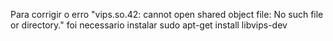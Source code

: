 Para corrigir o erro "vips.so.42: cannot open shared object file: No such file or directory." foi necessario instalar sudo apt-get install libvips-dev
